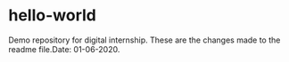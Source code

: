 # hello-world
Demo repository for digital internship.
These are the changes made to the readme file.Date: 01-06-2020.
